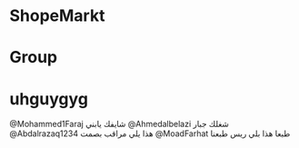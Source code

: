 # ShopeMarkt
# Group
# uhguygyg
@Mohammed1Faraj شايفك يابني 
@Ahmedalbelazi شغلك جبار 
@Abdalrazaq1234 هذا يلي مراقب بصمت 
@MoadFarhat طبعا هذا بلي ريس طبعنا 
